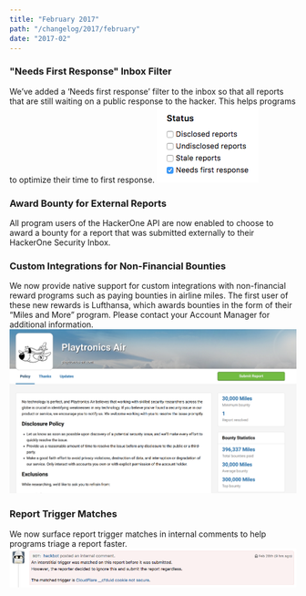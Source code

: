 ```yaml
---
title: "February 2017"
path: "/changelog/2017/february"
date: "2017-02"
---
```


### "Needs First Response" Inbox Filter
We’ve added a ‘Needs first response’ filter to the inbox so that all reports that are still waiting on a public response to the hacker. This helps programs to optimize their time to first response. 
![feb_2017_first_response](./images/feb_2017_first_response.png)

### Award Bounty for External Reports
All program users of the HackerOne API are now enabled to choose to award a bounty for a report that was submitted externally to their HackerOne Security Inbox.

### Custom Integrations for Non-Financial Bounties
We now provide native support for custom integrations with non-financial reward programs such as paying bounties in airline miles. The first user of these new rewards is Lufthansa, which awards bounties in the form of their “Miles and More” program. Please contact your Account Manager for additional information. 
![feb_2017_custom_bounties](./images/feb_2017_custom_bounties.png)

### Report Trigger Matches
We now surface report trigger matches in internal comments to help programs triage a report faster.  
![feb_2017_report_triggers](./images/feb_2017_report_trigger_matches.png)
